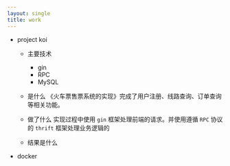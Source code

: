 ```yaml
---
layout: single
title: work 
---
```


- project
koi
  - 主要技术
    - gin
    - RPC
    - MySQL
  
  - 是什么
  《火车票售票系统的实现》完成了用户注册、线路查询、订单查询等相关功能。
  - 做了什么
  实现过程中使用 `gin` 框架处理前端的请求。并使用遵循 `RPC` 协议的 `thrift` 框架处理业务逻辑的
  - 结果是什么

- docker
